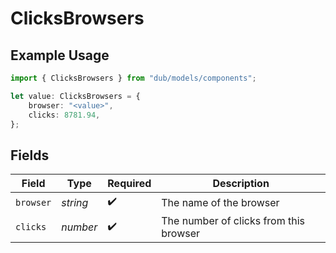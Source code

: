 # ClicksBrowsers

## Example Usage

```typescript
import { ClicksBrowsers } from "dub/models/components";

let value: ClicksBrowsers = {
    browser: "<value>",
    clicks: 8781.94,
};
```

## Fields

| Field                                  | Type                                   | Required                               | Description                            |
| -------------------------------------- | -------------------------------------- | -------------------------------------- | -------------------------------------- |
| `browser`                              | *string*                               | :heavy_check_mark:                     | The name of the browser                |
| `clicks`                               | *number*                               | :heavy_check_mark:                     | The number of clicks from this browser |